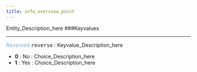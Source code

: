 ```yaml
---
title: info_overview_point
---
```


Entity_Description_here
###Keyvalues
<hr>
<div class="entityentry">
<span style="color:#9fc5e8;"><b>Reversed</b></span> <kbd  class="tooltip" data-tooltip="choices">reverse</kbd> :
Keyvalue_Description_here
<ul>
<li><b>0</b></span> : No : Choice_Description_here</li>
<li><b>1</b></span> : Yes : Choice_Description_here</li>
</ul>
</div>
